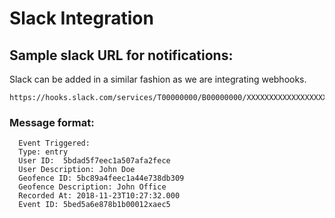 # Slack Integration

## **Sample slack URL for notifications:**

Slack can be added in a similar fashion as we are integrating webhooks.

```http
https://hooks.slack.com/services/T00000000/B00000000/XXXXXXXXXXXXXXXXXXXXXXXX
```

### **Message format:**

```http
  Event Triggered:
  Type: entry
  User ID:  5bdad5f7eec1a507afa2fece
  User Description: John Doe
  Geofence ID: 5bc89a4feec1a44e738db309
  Geofence Description: John Office
  Recorded At: 2018-11-23T10:27:32.000
  Event ID: 5bed5a6e878b1b00012xaec5
```

